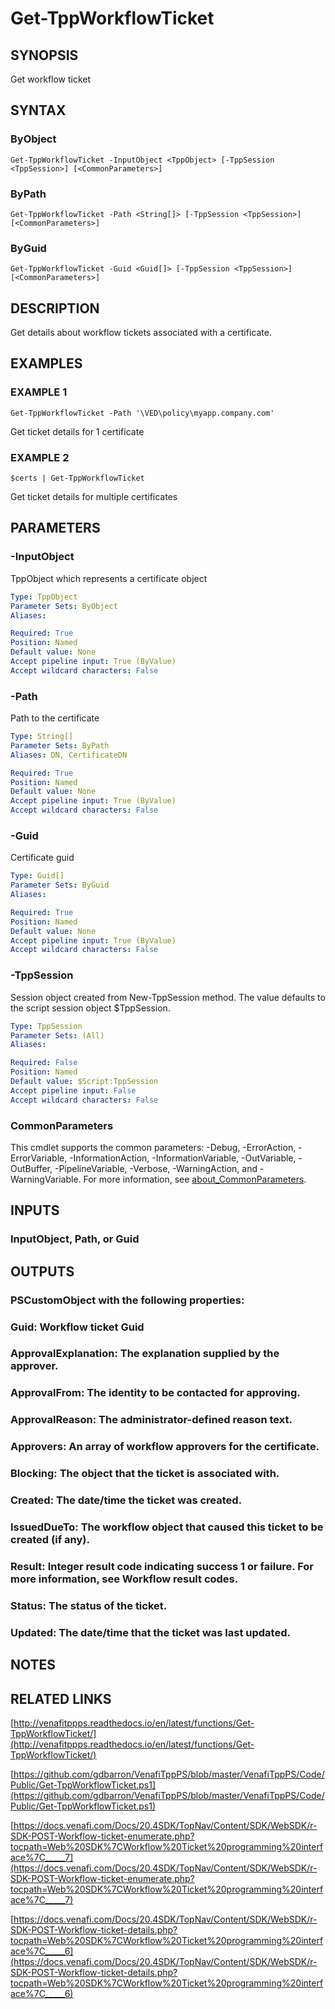 # Get-TppWorkflowTicket

## SYNOPSIS
Get workflow ticket

## SYNTAX

### ByObject
```
Get-TppWorkflowTicket -InputObject <TppObject> [-TppSession <TppSession>] [<CommonParameters>]
```

### ByPath
```
Get-TppWorkflowTicket -Path <String[]> [-TppSession <TppSession>] [<CommonParameters>]
```

### ByGuid
```
Get-TppWorkflowTicket -Guid <Guid[]> [-TppSession <TppSession>] [<CommonParameters>]
```

## DESCRIPTION
Get details about workflow tickets associated with a certificate.

## EXAMPLES

### EXAMPLE 1
```
Get-TppWorkflowTicket -Path '\VED\policy\myapp.company.com'
```

Get ticket details for 1 certificate

### EXAMPLE 2
```
$certs | Get-TppWorkflowTicket
```

Get ticket details for multiple certificates

## PARAMETERS

### -InputObject
TppObject which represents a certificate object

```yaml
Type: TppObject
Parameter Sets: ByObject
Aliases:

Required: True
Position: Named
Default value: None
Accept pipeline input: True (ByValue)
Accept wildcard characters: False
```

### -Path
Path to the certificate

```yaml
Type: String[]
Parameter Sets: ByPath
Aliases: DN, CertificateDN

Required: True
Position: Named
Default value: None
Accept pipeline input: True (ByValue)
Accept wildcard characters: False
```

### -Guid
Certificate guid

```yaml
Type: Guid[]
Parameter Sets: ByGuid
Aliases:

Required: True
Position: Named
Default value: None
Accept pipeline input: True (ByValue)
Accept wildcard characters: False
```

### -TppSession
Session object created from New-TppSession method. 
The value defaults to the script session object $TppSession.

```yaml
Type: TppSession
Parameter Sets: (All)
Aliases:

Required: False
Position: Named
Default value: $Script:TppSession
Accept pipeline input: False
Accept wildcard characters: False
```

### CommonParameters
This cmdlet supports the common parameters: -Debug, -ErrorAction, -ErrorVariable, -InformationAction, -InformationVariable, -OutVariable, -OutBuffer, -PipelineVariable, -Verbose, -WarningAction, and -WarningVariable. For more information, see [about_CommonParameters](http://go.microsoft.com/fwlink/?LinkID=113216).

## INPUTS

### InputObject, Path, or Guid
## OUTPUTS

### PSCustomObject with the following properties:
###     Guid: Workflow ticket Guid
###     ApprovalExplanation: The explanation supplied by the approver.
###     ApprovalFrom: The identity to be contacted for approving.
###     ApprovalReason: The administrator-defined reason text.
###     Approvers: An array of workflow approvers for the certificate.
###     Blocking: The object that the ticket is associated with.
###     Created: The date/time the ticket was created.
###     IssuedDueTo: The workflow object that caused this ticket to be created (if any).
###     Result: Integer result code indicating success 1 or failure. For more information, see Workflow result codes.
###     Status: The status of the ticket.
###     Updated: The date/time that the ticket was last updated.
## NOTES

## RELATED LINKS

[http://venafitppps.readthedocs.io/en/latest/functions/Get-TppWorkflowTicket/](http://venafitppps.readthedocs.io/en/latest/functions/Get-TppWorkflowTicket/)

[https://github.com/gdbarron/VenafiTppPS/blob/master/VenafiTppPS/Code/Public/Get-TppWorkflowTicket.ps1](https://github.com/gdbarron/VenafiTppPS/blob/master/VenafiTppPS/Code/Public/Get-TppWorkflowTicket.ps1)

[https://docs.venafi.com/Docs/20.4SDK/TopNav/Content/SDK/WebSDK/r-SDK-POST-Workflow-ticket-enumerate.php?tocpath=Web%20SDK%7CWorkflow%20Ticket%20programming%20interface%7C_____7](https://docs.venafi.com/Docs/20.4SDK/TopNav/Content/SDK/WebSDK/r-SDK-POST-Workflow-ticket-enumerate.php?tocpath=Web%20SDK%7CWorkflow%20Ticket%20programming%20interface%7C_____7)

[https://docs.venafi.com/Docs/20.4SDK/TopNav/Content/SDK/WebSDK/r-SDK-POST-Workflow-ticket-details.php?tocpath=Web%20SDK%7CWorkflow%20Ticket%20programming%20interface%7C_____6](https://docs.venafi.com/Docs/20.4SDK/TopNav/Content/SDK/WebSDK/r-SDK-POST-Workflow-ticket-details.php?tocpath=Web%20SDK%7CWorkflow%20Ticket%20programming%20interface%7C_____6)

